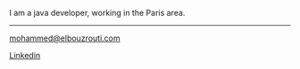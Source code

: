 I am a java developer, working in the Paris area.
___
[mohammed@elbouzrouti.com](mailto:mohammed@elbouzrouti.com)

[Linkedin](https://www.linkedin.com/in/mhdelbouzrouti/)

